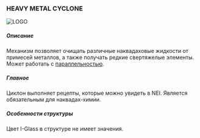 ### HEAVY METAL CYCLONE

![LOGO](https://cdn.discordapp.com/attachments/916393114166525974/939873327567224912/HMC.png)

##### Описание

Механизм позволяет очищать различные наквадаховые жидкости от примесей металлов, а также получать редкие свертяжелые элементы. Может работать с [параллельностью](#/mechanics#parallelism).

##### Главное

Циклон выполняет рецепты, которые можно увидеть в NEI. Является обязательным для наквадах-химии.

##### Особенности структуры

Цвет I-Glass в структуре не имеет значения.
